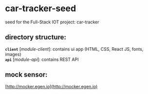 # car-tracker-seed
seed for the Full-Stack IOT project: car-tracker

## directory structure:

**`client`** [*module-client*]: contains ui app (HTML, CSS, React JS, fonts, images)      
**`api`** [*module-api*]: contains REST API

## mock sensor: 
[http://mocker.egen.io](http://mocker.egen.io)


